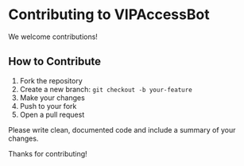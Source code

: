 # Contributing to VIPAccessBot

We welcome contributions!

## How to Contribute

1. Fork the repository
2. Create a new branch: `git checkout -b your-feature`
3. Make your changes
4. Push to your fork
5. Open a pull request

Please write clean, documented code and include a summary of your changes.

Thanks for contributing!
